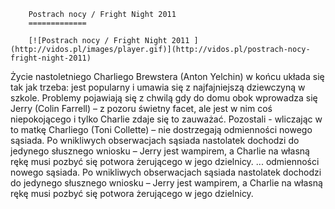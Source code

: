 
        Postrach nocy / Fright Night 2011 
        =============
        
        [![Postrach nocy / Fright Night 2011 ](http://vidos.pl/images/player.gif)](http://vidos.pl/postrach-nocy-fright-night-2011)
        
        
 Życie nastoletniego Charliego Brewstera (Anton Yelchin) w końcu układa się tak jak trzeba: jest popularny i umawia się z najfajniejszą dziewczyną w szkole. Problemy pojawiają się z chwilą gdy do domu obok wprowadza się Jerry (Colin Farrell) – z pozoru świetny facet, ale jest w nim coś niepokojącego i tylko Charlie zdaje się to zauważać. Pozostali - wliczając w to matkę Charliego (Toni Collette) – nie dostrzegają odmienności nowego sąsiada. Po wnikliwych obserwacjach sąsiada nastolatek dochodzi do jedynego słusznego wniosku – Jerry jest wampirem, a Charlie na własną rękę musi pozbyć się potwora żerującego w jego dzielnicy.  ... odmienności nowego sąsiada. Po wnikliwych obserwacjach sąsiada nastolatek dochodzi do jedynego słusznego wniosku – Jerry jest wampirem, a Charlie na własną rękę musi pozbyć się potwora żerującego w jego dzielnicy.
    
